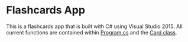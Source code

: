 # Flashcards App
This is a flashcards app that is built with C# using Visual Studio 2015. All current functions are contained within [Program.cs](https://github.com/ryansama/Flashcards-App/blob/master/Flashcards/Program.cs) and the [Card class](https://github.com/ryansama/Flashcards-App/blob/master/Flashcards/Card.cs).
